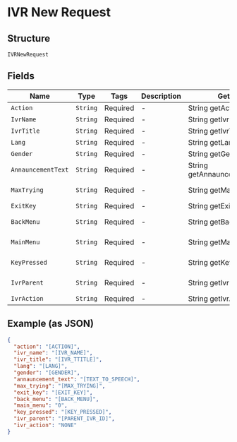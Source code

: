 
# IVR New Request

## Structure

`IVRNewRequest`

## Fields

| Name | Type | Tags | Description | Getter | Setter |
|  --- | --- | --- | --- | --- | --- |
| `Action` | `String` | Required | - | String getAction() | setAction(String action) |
| `IvrName` | `String` | Required | - | String getIvrName() | setIvrName(String ivrName) |
| `IvrTitle` | `String` | Required | - | String getIvrTitle() | setIvrTitle(String ivrTitle) |
| `Lang` | `String` | Required | - | String getLang() | setLang(String lang) |
| `Gender` | `String` | Required | - | String getGender() | setGender(String gender) |
| `AnnauncementText` | `String` | Required | - | String getAnnauncementText() | setAnnauncementText(String annauncementText) |
| `MaxTrying` | `String` | Required | - | String getMaxTrying() | setMaxTrying(String maxTrying) |
| `ExitKey` | `String` | Required | - | String getExitKey() | setExitKey(String exitKey) |
| `BackMenu` | `String` | Required | - | String getBackMenu() | setBackMenu(String backMenu) |
| `MainMenu` | `String` | Required | - | String getMainMenu() | setMainMenu(String mainMenu) |
| `KeyPressed` | `String` | Required | - | String getKeyPressed() | setKeyPressed(String keyPressed) |
| `IvrParent` | `String` | Required | - | String getIvrParent() | setIvrParent(String ivrParent) |
| `IvrAction` | `String` | Required | - | String getIvrAction() | setIvrAction(String ivrAction) |

## Example (as JSON)

```json
{
  "action": "[ACTION]",
  "ivr_name": "[IVR_NAME]",
  "ivr_title": "[IVR_TTITLE]",
  "lang": "[LANG]",
  "gender": "[GENDER]",
  "annauncement_text": "[TEXT_TO_SPEECH]",
  "max_trying": "[MAX_TRYING]",
  "exit_key": "[EXIT_KEY]",
  "back_menu": "[BACK_MENU]",
  "main_menu": "0",
  "key_pressed": "[KEY_PRESSED]",
  "ivr_parent": "[PARENT_IVR_ID]",
  "ivr_action": "NONE"
}
```

